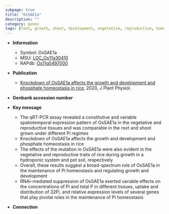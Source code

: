 ```yaml
---
subpage: true
title: "OsSAE1a"
description: ""
category: genes
tags: [root, growth, shoot, development, vegetative, reproductive, homeostasis, phosphate, Pi,  pi , Pi homeostasis, phosphate homeostasis]
---
```


* **Information**  
    + Symbol: OsSAE1a  
    + MSU: [LOC_Os11g30410](http://rice.plantbiology.msu.edu/cgi-bin/ORF_infopage.cgi?orf=LOC_Os11g30410)  
    + RAPdb: [Os11g0497000](http://rapdb.dna.affrc.go.jp/viewer/gbrowse_details/irgsp1?name=Os11g0497000)  

* **Publication**  
    + [Knockdown of OsSAE1a affects the growth and development and phosphate homeostasis in rice](http://www.ncbi.nlm.nih.gov/pubmed?term=Knockdown+of+OsSAE1a+affects+the+growth+and+development+and+phosphate+homeostasis+in+rice%5BTitle%5D), 2020, J Plant Physiol.

* **Genbank accession number**  

* **Key message**  
    + The qRT-PCR assay revealed a constitutive and variable spatiotemporal expression pattern of OsSAE1a in the vegetative and reproductive tissues and was comparable in the root and shoot grown under different Pi regimes
    + Knockdown of OsSAE1a affects the growth and development and phosphate homeostasis in rice
    + The effects of the mutation in OsSAE1a were also evident in the vegetative and reproductive traits of rice during growth in a hydroponic system and pot soil, respectively
    + Overall, these results suggest a broad-spectrum role of OsSAE1a in the maintenance of Pi homeostasis and regulating growth and development
    + RNAi-mediated suppression of OsSAE1a exerted variable effects on the concentrations of Pi and total P in different tissues, uptake and distribution of 32Pi, and relative expression levels of several genes that play pivotal roles in the maintenance of Pi homeostasis

* **Connection**  



